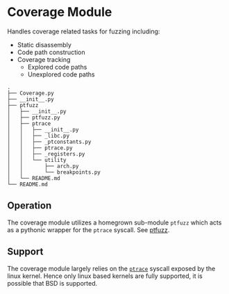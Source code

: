 # Coverage Module

Handles coverage related tasks for fuzzing including:

+ Static disassembly 
+ Code path construction
+ Coverage tracking
    + Explored code paths 
    + Unexplored code paths

```files
.
├── Coverage.py
├── __init__.py
├── ptfuzz
│   ├── __init__.py
│   ├── ptfuzz.py
│   ├── ptrace
│   │   ├── __init__.py
│   │   ├── _libc.py
│   │   ├── _ptconstants.py
│   │   ├── ptrace.py
│   │   ├── _registers.py
│   │   └── utility
│   │       ├── arch.py
│   │       └── breakpoints.py
│   └── README.md
└── README.md
```

## Operation

The coverage module utilizes a homegrown sub-module `ptfuzz` which acts as a pythonic wrapper for the `ptrace` syscall. See [ptfuzz](./ptfuzz/README.md).

## Support

The coverage module largely relies on the [`ptrace`](https://man7.org/linux/man-pages/man2/ptrace.2.html) syscall exposed by the linux kernel. Hence only linux based kernels are fully supported, it is possible that BSD is supported. 